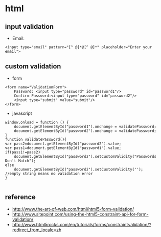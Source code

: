 # html

## input validation

* Email: 

```
<input type="email" pattern="[^ @]*@[^ @]*" placeholder="Enter your email">

```


## custom validation

* form

```
<form name="ValidationForm">
    Password: <input type="password" id="password1"/>
    Confirm Password:<input type="password" id="password2"/>
    <input type="submit" value="submit"/>
</form>
```

* javascript

```
window.onload = function () {
    document.getElementById("password1").onchange = validatePassword;
    document.getElementById("password2").onchange = validatePassword;
}
function validatePassword(){
var pass2=document.getElementById("password2").value;
var pass1=document.getElementById("password1").value;
if(pass1!=pass2)
    document.getElementById("password2").setCustomValidity("Passwords Don't Match");
else
    document.getElementById("password2").setCustomValidity('');  
//empty string means no validation error
}


```

## reference

* <http://www.the-art-of-web.com/html/html5-form-validation/>
* <http://www.sitepoint.com/using-the-html5-constraint-api-for-form-validation/>
* <http://www.html5rocks.com/en/tutorials/forms/constraintvalidation/?redirect_from_locale=zh>
